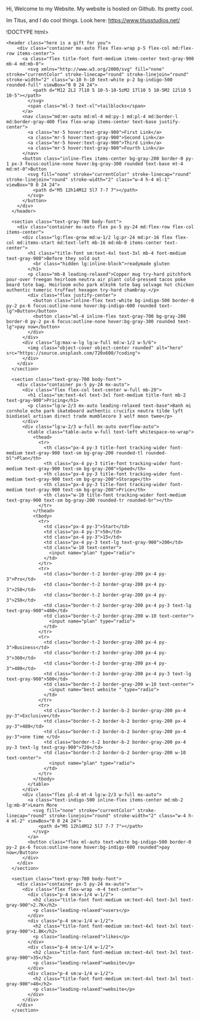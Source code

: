 Hi, Welcome to my Website.
My website is hosted on Github. Its pretty cool.

Im Titus, and I do cool things. Look here: https://www.titusstudios.net/


!DOCTYPE html>
<html>
<head>
  <meta charset="utf-8">
  <meta=name"viewport" content="width=device=width, initail-scale=1.0">
  <link href="https://unpkg.com/tailwindcss@^1.0/dist/tailwind.min.css" rel="stylesheet">
  <title>Titus</title>
</head>
<body>

    <header class="here is a gift for you">
        <div class="container mx-auto flex flex-wrap p-5 flex-col md:flex-row items-center">
          <a class="flex title-font font-medium items-center text-gray-900 mb-4 md:mb-0">
            <svg xmlns="http://www.w3.org/2000/svg" fill="none" stroke="currentColor" stroke-linecap="round" stroke-linejoin="round" stroke-width="2" class="w-10 h-10 text-white p-2 bg-indigo-500 rounded-full" viewBox="0 0 24 24">
              <path d="M12 2L2 7l10 5 10-5-10-5zM2 17l10 5 10-5M2 12l10 5 10-5"></path>
            </svg>
            <span class="ml-3 text-xl">tailblocks</span>
          </a>
          <nav class="md:mr-auto md:ml-4 md:py-1 md:pl-4 md:border-l md:border-gray-400	flex flex-wrap items-center text-base justify-center">
            <a class="mr-5 hover:text-gray-900">First Link</a>
            <a class="mr-5 hover:text-gray-900">Second Link</a>
            <a class="mr-5 hover:text-gray-900">Third Link</a>
            <a class="mr-5 hover:text-gray-900">Fourth Link</a>
          </nav>
          <button class="inline-flex items-center bg-gray-200 border-0 py-1 px-3 focus:outline-none hover:bg-gray-300 rounded text-base mt-4 md:mt-0">Button
            <svg fill="none" stroke="currentColor" stroke-linecap="round" stroke-linejoin="round" stroke-width="2" class="w-4 h-4 ml-1" viewBox="0 0 24 24">
              <path d="M5 12h14M12 5l7 7-7 7"></path>
            </svg>
          </button>
        </div>
      </header>

      <section class="text-gray-700 body-font">
        <div class="container mx-auto flex px-5 py-24 md:flex-row flex-col items-center">
          <div class="lg:flex-grow md:w-1/2 lg:pr-24 md:pr-16 flex flex-col md:items-start md:text-left mb-16 md:mb-0 items-center text-center">
            <h1 class="title-font sm:text-4xl text-3xl mb-4 font-medium text-gray-900">Before they sold out
              <br class="hidden lg:inline-block">readymade gluten
            </h1>
            <p class="mb-8 leading-relaxed">Copper mug try-hard pitchfork pour-over freegan heirloom neutra air plant cold-pressed tacos poke beard tote bag. Heirloom echo park mlkshk tote bag selvage hot chicken authentic tumeric truffaut hexagon try-hard chambray.</p>
            <div class="flex justify-center">
              <button class="inline-flex text-white bg-indigo-500 border-0 py-2 px-6 focus:outline-none hover:bg-indigo-600 rounded text-lg">Button</button>
              <button class="ml-4 inline-flex text-gray-700 bg-gray-200 border-0 py-2 px-6 focus:outline-none hover:bg-gray-300 rounded text-lg">pay now</button>
            </div>
          </div>
          <div class="lg:max-w-lg lg:w-full md:w-1/2 w-5/6">
            <img class="object-cover object-center rounded" alt="hero" src="https://source.unsplash.com/720x600/?coding">
          </div>
        </div>
      </section>

      <section class="text-gray-700 body-font">
        <div class="container px-5 py-24 mx-auto">
          <div class="flex flex-col text-center w-full mb-20">
            <h1 class="sm:text-4xl text-3xl font-medium title-font mb-2 text-gray-900">Pricing</h1>
            <p class="lg:w-2/3 mx-auto leading-relaxed text-base">Banh mi cornhole echo park skateboard authentic crucifix neutra tilde lyft biodiesel artisan direct trade mumblecore 3 wolf moon twee</p>
          </div>
          <div class="lg:w-2/3 w-full mx-auto overflow-auto">
            <table class="table-auto w-full text-left whitespace-no-wrap">
              <thead>
                <tr>
                  <th class="px-4 py-3 title-font tracking-wider font-medium text-gray-900 text-sm bg-gray-200 rounded-tl rounded-bl">Plan</th>
                  <th class="px-4 py-3 title-font tracking-wider font-medium text-gray-900 text-sm bg-gray-200">Speed</th>
                  <th class="px-4 py-3 title-font tracking-wider font-medium text-gray-900 text-sm bg-gray-200">Storage</th>
                  <th class="px-4 py-3 title-font tracking-wider font-medium text-gray-900 text-sm bg-gray-200">Price</th>
                  <th class="w-10 title-font tracking-wider font-medium text-gray-900 text-sm bg-gray-200 rounded-tr rounded-br"></th>
                </tr>
              </thead>
              <tbody>
                <tr>
                  <td class="px-4 py-3">Start</td>
                  <td class="px-4 py-3">50</td>
                  <td class="px-4 py-3">15</td>
                  <td class="px-4 py-3 text-lg text-gray-900">200</td>
                  <td class="w-10 text-center">
                    <input name="plan" type="radio">
                  </td>
                </tr>
                <tr>
                  <td class="border-t-2 border-gray-200 px-4 py-3">Pro</td>
                  <td class="border-t-2 border-gray-200 px-4 py-3">250</td>
                  <td class="border-t-2 border-gray-200 px-4 py-3">250</td>
                  <td class="border-t-2 border-gray-200 px-4 py-3 text-lg text-gray-900">400</td>
                  <td class="border-t-2 border-gray-200 w-10 text-center">
                    <input name="plan" type="radio">
                  </td>
                </tr>
                <tr>
                  <td class="border-t-2 border-gray-200 px-4 py-3">Business</td>
                  <td class="border-t-2 border-gray-200 px-4 py-3">360</td>
                  <td class="border-t-2 border-gray-200 px-4 py-3">400</td>
                  <td class="border-t-2 border-gray-200 px-4 py-3 text-lg text-gray-900">500</td>
                  <td class="border-t-2 border-gray-200 w-10 text-center">
                    <input name="best website " type="radio">
                  </td>
                </tr>
                <tr>
                  <td class="border-t-2 border-b-2 border-gray-200 px-4 py-3">Exclusive</td>
                  <td class="border-t-2 border-b-2 border-gray-200 px-4 py-3">480</td>
                  <td class="border-t-2 border-b-2 border-gray-200 px-4 py-3">one time </td>
                  <td class="border-t-2 border-b-2 border-gray-200 px-4 py-3 text-lg text-gray-900">720</td>
                  <td class="border-t-2 border-b-2 border-gray-200 w-10 text-center">
                    <input name="plan" type="radio">
                  </td>
                </tr>
              </tbody>
            </table>
          </div>
          <div class="flex pl-4 mt-4 lg:w-2/3 w-full mx-auto">
            <a class="text-indigo-500 inline-flex items-center md:mb-2 lg:mb-0">Learn More
              <svg fill="none" stroke="currentColor" stroke-linecap="round" stroke-linejoin="round" stroke-width="2" class="w-4 h-4 ml-2" viewBox="0 0 24 24">
                <path d="M5 12h14M12 5l7 7-7 7"></path>
              </svg>
            </a>
            <button class="flex ml-auto text-white bg-indigo-500 border-0 py-2 px-6 focus:outline-none hover:bg-indigo-600 rounded">pay now</Button>
          </div>
        </div>
      </section>

      <section class="text-gray-700 body-font">
        <div class="container px-5 py-24 mx-auto">
          <div class="flex flex-wrap -m-4 text-center">
            <div class="p-4 sm:w-1/4 w-1/2">
              <h2 class="title-font font-medium sm:text-4xl text-3xl text-gray-900">2.7K</h2>
              <p class="leading-relaxed">users</p>
            </div>
            <div class="p-4 sm:w-1/4 w-1/2">
              <h2 class="title-font font-medium sm:text-4xl text-3xl text-gray-900">1.8K</h2>
              <p class="leading-relaxed">likes</p>
            </div>
            <div class="p-4 sm:w-1/4 w-1/2">
              <h2 class="title-font font-medium sm:text-4xl text-3xl text-gray-900">35</h2>
              <p class="leading-relaxed">website</p>
            </div>
            <div class="p-4 sm:w-1/4 w-1/2">
              <h2 class="title-font font-medium sm:text-4xl text-3xl text-gray-900">40</h2>
              <p class="leading-relaxed">website</p>
            </div>
          </div>
        </div>
      </section>
